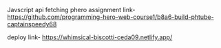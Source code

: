 Javscript api fetching
phero assignment link- https://github.com/programming-hero-web-course1/b8a6-build-phtube-captainspeedy68

deploy link- https://whimsical-biscotti-ceda09.netlify.app/